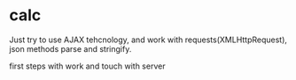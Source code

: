 # calc
Just try to use AJAX tehcnology, and work with requests(XMLHttpRequest), json 
methods parse and stringify.

first steps with work and touch with server
